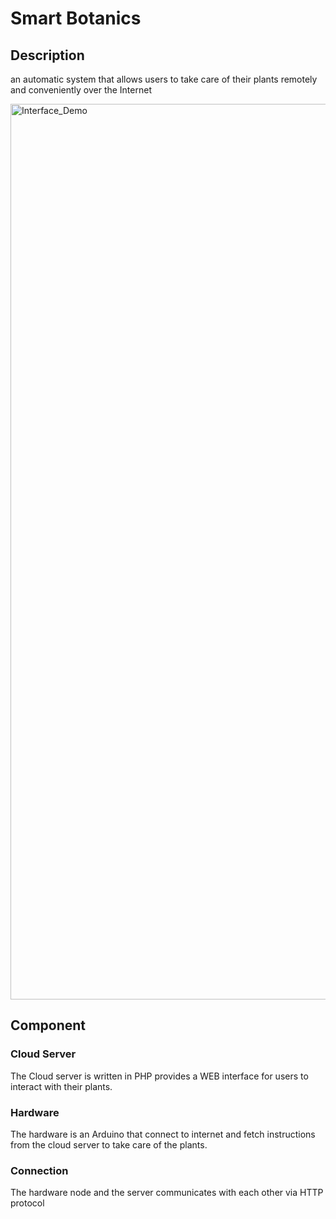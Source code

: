 # Smart Botanics 
## Description
an automatic system that allows users to take care of their plants remotely and conveniently over the Internet

<img width="1433" alt="Interface_Demo" src="https://github.com/MinhThong14/Smart-Botanics/assets/64180472/e0d3e272-3f77-4968-8d3b-91c14ba9665d">

## Component
### Cloud Server
The Cloud server is written in PHP provides a WEB interface for users to interact with their plants.
### Hardware
The hardware is an Arduino that connect to internet and fetch instructions from the cloud server to take care of the plants.
### Connection
The hardware node and the server communicates with each other via HTTP protocol
